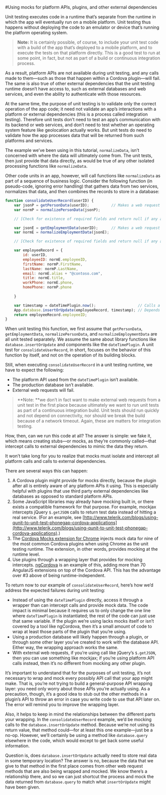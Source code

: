<properties pageTitle="Using mocks"
  description="Using mocks"
  services=""
  documentationCenter=""
  authors="Kraig Brockschmidt" />

#Using mocks for platform APIs, plugins, and other external dependencies

Unit testing executes code in a runtime that’s separate from the runtime in which the app will eventually run on a mobile platform. Unit testing thus happens without deploying the code to an emulator or device that’s running the platform operating system.

> **Note:** It is certainly possible, of course, to include your unit test code with a build of the app that’s deployed to a mobile platform, and to execute the tests on that platform directly. This is a good test to run at some point, in fact, but not as part of a build or continuous integration process.

As a result, platform APIs are not available during unit testing, and any calls made to them—such as those that happen within a Cordova plugin—will fail. The same is also true of other external dependencies that the unit testing runtime doesn’t have access to, such as external databases and web services, and even the ability to authenticate with those resources.

At the same time, the purpose of unit testing is to validate only the correct operation of the app code; it need not validate an app’s interactions with a platform or external dependencies (this is a process called integration testing). Therefore unit tests don’t need to test an app’s communication with its backend or web services, and don’t need to test whether an operating system feature like geolocation actually works. But unit tests do need to validate how the app processes data that will be returned from such platforms and services.

The example we’ve been using in this tutorial, ```normalizeData```, isn’t concerned with where the data will ultimately come from. The unit tests, then just provide that data directly, as would be true of any other isolated processing functions like ```normalizeData```.

Other code units in an app, however, will call functions like ```normalizeData``` as part of a sequence of business logic. Consider the following function (in pseudo-code, ignoring error handling) that gathers data from two services, normalizes that data, and then combines the records to store in a database:

```javascript
function consolidateUserRecord(userID) {
    var jsonP = getPersonData(userID);          // Makes a web request
    var normP = normalizePersonData(jsonP);

    // [Check for existence of required fields and return null if any are missing]

    var jsonE = getEmploymentData(userID);      // Makes a web request
    var normE = normalizeEmploymentData(jsonE);

    // [Check for existence of required fields and return null if any are missing]

    var employeeRecord = {
        id: userID,
        employeeID: normE.employeeID,
        firstName: normP.FirstName,
        lastName: normP.LastName,
        email: normE.alias + "@contoso.com",
        title: normE.title,
        workPhone: normE.phone,
        homePhone: normP.phone
        
    }

    var timestamp = dateTimePlugin.now();                   // Calls a platform API
    App.database.insertOrUpdate(employeeRecord, timestamp); // Depends on the database
    return employeeRecord.employeeID;
}
```

When unit testing this function, we first assume that ```getPersonData```, ```getEmploymentData```, ```normalizePersonData```, and ```normalizeEmploymentData``` are all unit tested separately. We assume the same about library functions like ```database.insertOrUpdate``` and components like the ```dateTimePlugin```. A unit test for ```consolidateUserRecord```, in short, focuses on the behavior of this function by itself, and not on the operation of its building blocks.

Still, when executing ```consolidateUserRecord``` in a unit testing runtime, we have to expect the following:
- The platform API used from the ```dateTimePlugin``` isn’t available.
- The production database isn’t available.
- External web requests will fail.

> **Note: **we don’t in fact want to make external web requests from a unit test in the first place because ultimately we want to run unit tests as part of a continuous integration build. Unit tests should run quickly and not depend on connectivity, nor should we break the build because of a network timeout. Again, these are matters for integration testing.

How, then, can we run this code at all? The answer is simple: we fake it, which means creating stubs—or mocks, as they’re commonly called—that intercept calls to external dependencies to mimic the data they return.

It won’t take long for you to realize that mocks must isolate and intercept all platform calls and calls to external dependencies.
 
There are several ways this can happen:

1.	A Cordova plugin might provide for mocks directly, because the plugin after all is entirely aware of any platform APIs it using. This is especially helpful with plugins that use third party external dependencies like databases as opposed to standard platform APIs.
2.	Some JavaScript libraries may already have mocking built in, or there exists a compatible framework for that purpose. For example, mockjax intercepts jQuery ```$.getJSON``` calls to return test data instead of hitting a real service. (For an example, see [http://www.telerik.com/blogs/using-qunit-to-unit-test-phonegap-cordova-applications](http://www.telerik.com/blogs/using-qunit-to-unit-test-phonegap-cordova-applications).)
3.	The [Cordova Mocks extension for Chrome](https://chrome.google.com/webstore/detail/cordova-mocks/iigcccneenmnplhhfhaeahiofeeeifpn) injects mock data for nine of the most common Cordova plugins when using Chrome as the unit testing runtime. The extension, in other words, provides mocking at the runtime level.
4.	Use plugins through a wrapping layer that provides for mocking intercepts. [ngCordova](http://ngcordova.com/) is an example of this, adding more than 70 AngularJS extensions on top of the Cordova API. This has the advantage over #3 above of being runtime-independent. 

To return now to our example of ```consolidateUserRecord```, here’s how we’d address the expected failures during unit testing:

- Instead of using the ```dateTimePlugin``` directly, access it through a wrapper than can intercept calls and provide mock data. The code impact is minimal because it requires us to only change the one line where ```dateTimePlugin``` is instantiated; the rest of the code can just use that same variable. If the plugin we’re using lacks mocks itself or isn’t covered by a tool like ngCordova, then it’s a small amount of code to wrap at least those parts of the plugin that you’re using.
- Using a production database will likely happen through a plugin, or through some other layer you’ve created to work with the database API. Either way, the wrapping approach works the same.
- With external web requests, if you’re using call like jQuery’s ```$.getJSON```, then you can use something like mockjax; if you’re using platform API calls instead, then it’s no different from mocking any other plugin.

It’s important to understand that for the purposes of unit testing, it’s not necessary to wrap and mock every possibly API call that your app might make. That is, you’re not trying to build a general-purpose API wrapping layer: you need only worry about those APIs you’re actually using. As a precaution, though, it’s a good idea to stub out the other methods in a plugin’s API to throw an error in case you write code to use that API later on. The error will remind you to improve the wrapping layer.

Also, it helps to keep in mind the relationships between the different parts your wrapping. In the ```consolidateUserRecord``` example, we’d be mocking calls to the ```database.insertOrUpdate``` method. Because we’re not using its return value, that method could—for at least this one example—just be a no-op. However, we’ll certainly be using a method like ```database.query``` elsewhere in the code, which would except to get back some useful information.

Question is, does ```database.insertOrUpdate``` actually need to store real data in some temporary location? The answer is no, because the data that we give to that method in the first place comes from other web request methods that are also being wrapped and mocked. We know there’s a relationship there, and so we can just shortcut the process and mock the data returned from ```database.query``` to match what ```insertOrUpdate``` might have been given.
